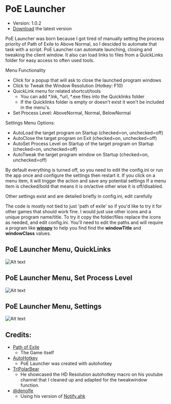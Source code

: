 #  PoE Launcher
*  Version: 1.0.2
*  [Download](https://github.com/jameslmoss/PoE-Launcher/releases "Download") the latest version

PoE Launcher was born because I got tired of manually setting the process priority of Path of Exile to Above Normal, so I descided to automate that task with a script. PoE Launcher can automate launching, closing and tweaking the client window. It also can load links to files from a QuickLinks folder for easy access to often used tools. 

Menu Functionality
- Click for a popup that will ask to close the launched program windows
- Click to Tweak the Window Resolution (Hotkey: F10)
- QuickLink menu for related shortcut/tools
    - You can add *.lnk, *url, *.exe files into the Quicklinks folder
    - If the Quicklinks folder is empty or doesn't exist it won't be included in the menu's.
- Set Process Level: AboveNormal, Normal, BelowNormal

Settings Menu Options: 
- AutoLoad the target program on Startup (checked=on, unchecked=off)
- AutoClose the target program on Exit (checked=on, unchecked=off)
- AutoSet Process Level on Startup of the target program on Startup (checked=on, unchecked=off)
- AutoTweak the target program window on Startup (checked=on, unchecked=off)

By default everything is turned off, so you need to edit the config.ini or run the app once and configure the settings then restart it.
If you click on a menu item, it will trigger the action and save any potential settings 
If a menu item is checked/bold that means it is on/active other wise it is off/disabled.

Other settings exist and are detailed briefly in config.ini, edit carefully

The code is mostly not tied to just 'path of exile' so if you'd like to try it for other games that should work fine. I would just use other icons and a unique program name/title. To try it copy the folder/files replace the icons as needed, and edit config.ini. You'll need to edit the paths and will require a program like [**winspy**](http://www.catch22.net/software/winspy) to help you find find the **windowTitle** and **windowClass** values.

## PoE Launcher Menu, QuickLinks
![Alt text](https://i.imgur.com/i1xarZw.png "TrayIcon Menu, QuickLinks")

## PoE Launcher Menu, Set Process Level
![Alt text](https://i.imgur.com/SZvFB0S.png "PoE Launcher Menu, Set Process Level")

## PoE Launcher Menu, Settings
![Alt text](https://i.imgur.com/LGMXBss.png "PoE Launcher Menu, Settings")

## Credits:
- [Path of Exile](https://www.pathofexile.com)
    - The Game itself
- [AutoHotkey](https://www.autohotkey.com)
    - PoE Launcher was created with autohotkey
- [TriPolarBear](https://www.youtube.com/watch?v=p1BLjmfC6e0)
    - He showcased the HD Resolution autohotkey macro on his youtube channel that I cleaned up and adapted for the tweakwindow function.
- [@denolfe](https://github.com/denolfe)
    - Using his version of [Notify.ahk]((https://github.com/denolfe/AutoHotkey/blob/master/lib/Notify.ahk))